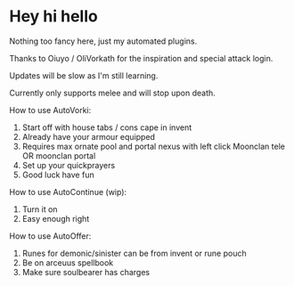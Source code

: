 # Hey hi hello

Nothing too fancy here, just my automated plugins.

Thanks to Oiuyo / OliVorkath for the inspiration and special attack login. 

Updates will be slow as I'm still learning.

Currently only supports melee and will stop upon death.

How to use AutoVorki:
1. Start off with house tabs / cons cape in invent
2. Already have your armour equipped
3. Requires max ornate pool and portal nexus with left click Moonclan tele OR moonclan portal
4. Set up your quickprayers
5. Good luck have fun

How to use AutoContinue (wip):
1. Turn it on
2. Easy enough right

How to use AutoOffer:
1. Runes for demonic/sinister can be from invent or rune pouch
2. Be on arceuus spellbook
3. Make sure soulbearer has charges
